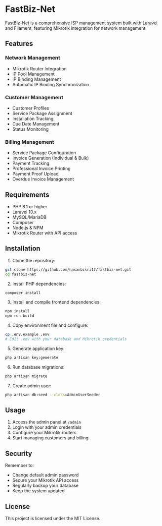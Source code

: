 # FastBiz-Net

FastBiz-Net is a comprehensive ISP management system built with Laravel and Filament, featuring Mikrotik integration for network management.

## Features

### Network Management
- Mikrotik Router Integration
- IP Pool Management
- IP Binding Management
- Automatic IP Binding Synchronization

### Customer Management
- Customer Profiles
- Service Package Assignment
- Installation Tracking
- Due Date Management
- Status Monitoring

### Billing Management
- Service Package Configuration
- Invoice Generation (Individual & Bulk)
- Payment Tracking
- Professional Invoice Printing
- Payment Proof Upload
- Overdue Invoice Management

## Requirements

- PHP 8.1 or higher
- Laravel 10.x
- MySQL/MariaDB
- Composer
- Node.js & NPM
- Mikrotik Router with API access

## Installation

1. Clone the repository:
```bash
git clone https://github.com/hasanbisri17/fastbiz-net.git
cd fastbiz-net
```

2. Install PHP dependencies:
```bash
composer install
```

3. Install and compile frontend dependencies:
```bash
npm install
npm run build
```

4. Copy environment file and configure:
```bash
cp .env.example .env
# Edit .env with your database and Mikrotik credentials
```

5. Generate application key:
```bash
php artisan key:generate
```

6. Run database migrations:
```bash
php artisan migrate
```

7. Create admin user:
```bash
php artisan db:seed --class=AdminUserSeeder
```

## Usage

1. Access the admin panel at `/admin`
2. Login with your admin credentials
3. Configure your Mikrotik routers
4. Start managing customers and billing

## Security

Remember to:
- Change default admin password
- Secure your Mikrotik API access
- Regularly backup your database
- Keep the system updated

## License

This project is licensed under the MIT License.
